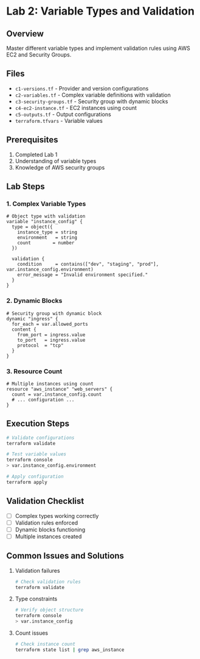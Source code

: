 # Lab 2: Variable Types and Validation

## Overview
Master different variable types and implement validation rules using AWS EC2 and Security Groups.

## Files
- `c1-versions.tf` - Provider and version configurations
- `c2-variables.tf` - Complex variable definitions with validation
- `c3-security-groups.tf` - Security group with dynamic blocks
- `c4-ec2-instance.tf` - EC2 instances using count
- `c5-outputs.tf` - Output configurations
- `terraform.tfvars` - Variable values

## Prerequisites
1. Completed Lab 1
2. Understanding of variable types
3. Knowledge of AWS security groups

## Lab Steps

### 1. Complex Variable Types
```hcl
# Object type with validation
variable "instance_config" {
  type = object({
    instance_type = string
    environment   = string
    count        = number
  })
  
  validation {
    condition     = contains(["dev", "staging", "prod"], var.instance_config.environment)
    error_message = "Invalid environment specified."
  }
}
```

### 2. Dynamic Blocks
```hcl
# Security group with dynamic block
dynamic "ingress" {
  for_each = var.allowed_ports
  content {
    from_port = ingress.value
    to_port   = ingress.value
    protocol  = "tcp"
  }
}
```

### 3. Resource Count
```hcl
# Multiple instances using count
resource "aws_instance" "web_servers" {
  count = var.instance_config.count
  # ... configuration ...
}
```

## Execution Steps
```bash
# Validate configurations
terraform validate

# Test variable values
terraform console
> var.instance_config.environment

# Apply configuration
terraform apply
```

## Validation Checklist
- [ ] Complex types working correctly
- [ ] Validation rules enforced
- [ ] Dynamic blocks functioning
- [ ] Multiple instances created

## Common Issues and Solutions
1. Validation failures
   ```bash
   # Check validation rules
   terraform validate
   ```

2. Type constraints
   ```bash
   # Verify object structure
   terraform console
   > var.instance_config
   ```

3. Count issues
   ```bash
   # Check instance count
   terraform state list | grep aws_instance
   ``` 